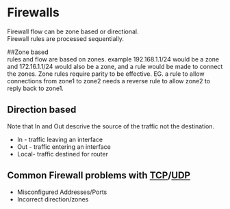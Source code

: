 # Firewalls  
  
Firewall flow can be zone based or directional.  
Firewall rules are processed sequentially.
  
##Zone based  
rules and flow are based on zones. 
example 192.168.1.1/24 would be a zone and 172.16.1.1/24 would also be a zone, and a rule would be made to connect the zones.
Zone rules require parity to be effective. EG. a rule to allow connections from zone1 to zone2 needs a reverse rule to allow zone2 to reply back to zone1.  

## Direction based  
Note that In and Out descrive the source of the traffic not the destination.
- In - traffic leaving an interface  
- Out - traffic entering an interface  
- Local- traffic destined for router  

## Common Firewall problems with [TCP](q=tcp)/[UDP](q=udp)  
  
- Misconfigured Addresses/Ports
- Incorrect direction/zones  
